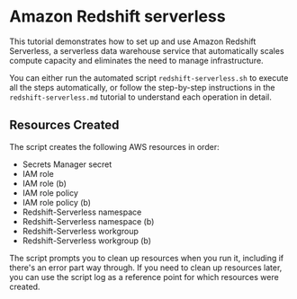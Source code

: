 # Amazon Redshift serverless

This tutorial demonstrates how to set up and use Amazon Redshift Serverless, a serverless data warehouse service that automatically scales compute capacity and eliminates the need to manage infrastructure.

You can either run the automated script `redshift-serverless.sh` to execute all the steps automatically, or follow the step-by-step instructions in the `redshift-serverless.md` tutorial to understand each operation in detail.

## Resources Created

The script creates the following AWS resources in order:

- Secrets Manager secret
- IAM role
- IAM role (b)
- IAM role policy
- IAM role policy (b)
- Redshift-Serverless namespace
- Redshift-Serverless namespace (b)
- Redshift-Serverless workgroup
- Redshift-Serverless workgroup (b)

The script prompts you to clean up resources when you run it, including if there's an error part way through. If you need to clean up resources later, you can use the script log as a reference point for which resources were created.